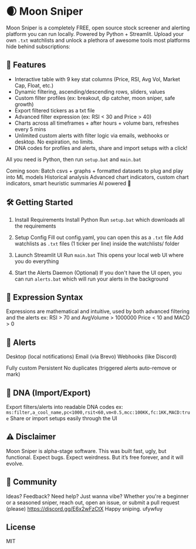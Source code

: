 # 🌒 Moon Sniper

Moon Sniper is a completely FREE, open source stock screener and alerting platform you can run locally. Powered by Python + Streamlit. Upload your own `.txt` watchlists and unlock a plethora of awesome tools most platforms hide behind subscriptions:

## 🔫 Features

- Interactive table with 9 key stat columns (Price, RSI, Avg Vol, Market Cap, Float, etc.)
- Dynamic filtering, ascending/descending rows, sliders, values
- Custom filter profiles (ex: breakout, dip catcher, moon sniper, safe growth)
- Export filtered tickers as a txt file
- Advanced filter expression (ex: RSI < 30 and Price > 40)
- Charts across all timeframes + after hours + volume bars, refreshes every 5 mins
- Unlimited custom alerts with filter logic via emails, webhooks or desktop. No expiration, no limits.
- DNA codes for profiles and alerts, share and import setups with a click!

All you need is Python, then run `setup.bat` and `main.bat`

Coming soon:
Batch csvs + graphs + formatted datasets to plug and play into ML models
Historical analysis
Advanced chart indicators, custom chart indicators, smart heuristic summaries
AI powered 👀

## 🛠️ Getting Started

1. Install Requirements
Install Python
Run `setup.bat` which downloads all the requirements

2. Setup Config
Fill out config.yaml, you can open this as a `.txt` file
Add watchlists as `.txt` files (1 ticker per line) inside the watchlists/ folder

3. Launch Streamlit UI
Run `main.bat`
This opens your local web UI where you do everything

4. Start the Alerts Daemon (Optional)
If you don't have the UI open, you can run `alerts.bat` which will run your alerts in the background

## 🔢 Expression Syntax

Expressions are mathematical and intuitive, used by both advanced filtering and the alerts
ex: RSI > 70 and AvgVolume > 1000000
Price < 10 and MACD > 0

## 📧 Alerts

Desktop (local notifications)
Email (via Brevo)
Webhooks (like Discord)

Fully custom
Persistent
No duplicates (triggered alerts auto-remove or mark)

## 🧬 DNA (Import/Export)

Export filters/alerts into readable DNA codes
ex: `ms:filter,a_cool_name,pc<1000,rsit<60,vm<0.5,mcc:100KK,fc:1KK,MACD:true`
Share or import setups easily through the UI

## ⚠️ Disclaimer

Moon Sniper is alpha-stage software. This was built fast, ugly, but functional. Expect bugs. Expect weirdness. But it’s free forever, and it will evolve.

## 🤝 Community

Ideas? Feedback? Need help? Just wanna vibe?
Whether you're a beginner or a seasoned sniper, reach out, open an issue, or submit a pull request (please)
https://discord.gg/E6x2wFzCtX
Happy sniping.
ufywfuy

## License

MIT